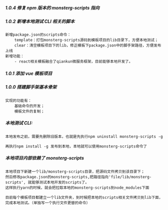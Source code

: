 ##### 1.0.4 修复 npm 版本的 monsterg-scripts 指向

##### 1.0.2 新增本地测试 CLI 相关的脚本

    新增package.json的scripts命令：
        template：打包monsterg-scripts源码到模板项目的lib目录下，方便本地测试；
        clear：清空模板项目下的lib，修正模板下package.json中的脚手架路径，方便发布上线
    新增功能：
        - react相关模板融合了qiankun微服务框架，目前能够本地开发了。

##### 1.0.1 添加 vue 模板项目

##### 1.0.0 搭建脚手架基本骨架

    实现的功能有：
        基础命令的开发；
        模板文件的复制；

##### 本地测试 CLI:

    本地发布之前，需要先删除旧版本，也就是先执行npm uninstall monsterg-scripts -g

    再执行npm install -g 发布到本地，本地就可以使用monsterg-scripts命令了

##### 本地项目内部依赖了 monsterg-scripts

    本地项目下新建一个lib/monsterg-scripts目录，把源码文件拷贝到该目录下；
    然后修改package.json的monsterg-scripts,把路径指向'file/lib/monsterg-scripts', 就能够测试本地开发的scripts了。
    这样执行yarn的时候，就会把拉取本地的monsterg-scripts到node_modules下面

    目前每个模板项目都建立一个lib文件夹，到时候把本地的scripts相关文件拷贝到lib下面，完成本地测试。（单独写一个执行文件更替的命令）
